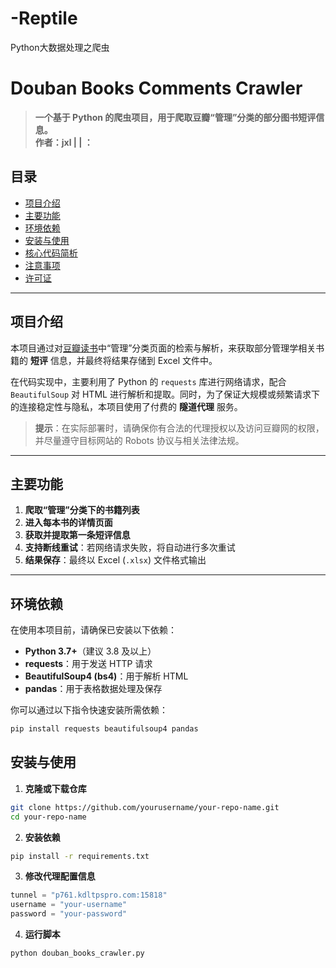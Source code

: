 # -Reptile
Python大数据处理之爬虫
# Douban Books Comments Crawler

> **一个基于 Python 的爬虫项目，用于爬取豆瓣“管理”分类的部分图书短评信息。**  
> **作者：jxl | | ：**

## 目录
- [项目介绍](#项目介绍)
- [主要功能](#主要功能)
- [环境依赖](#环境依赖)
- [安装与使用](#安装与使用)
- [核心代码简析](#核心代码简析)
- [注意事项](#注意事项)
- [许可证](#许可证)

---

## 项目介绍
本项目通过对[豆瓣读书](https://book.douban.com/)中“管理”分类页面的检索与解析，来获取部分管理学相关书籍的 **短评** 信息，并最终将结果存储到 Excel 文件中。

在代码实现中，主要利用了 Python 的 `requests` 库进行网络请求，配合 `BeautifulSoup` 对 HTML 进行解析和提取。同时，为了保证大规模或频繁请求下的连接稳定性与隐私，本项目使用了付费的 **隧道代理** 服务。

> **提示**：在实际部署时，请确保你有合法的代理授权以及访问豆瓣网的权限，并尽量遵守目标网站的 Robots 协议与相关法律法规。

---

## 主要功能
1. **爬取“管理”分类下的书籍列表**  
2. **进入每本书的详情页面**  
3. **获取并提取第一条短评信息**  
4. **支持断线重试**：若网络请求失败，将自动进行多次重试  
5. **结果保存**：最终以 Excel (`.xlsx`) 文件格式输出

---

## 环境依赖
在使用本项目前，请确保已安装以下依赖：
- **Python 3.7+**（建议 3.8 及以上）
- **requests**：用于发送 HTTP 请求
- **BeautifulSoup4 (bs4)**：用于解析 HTML
- **pandas**：用于表格数据处理及保存

你可以通过以下指令快速安装所需依赖：
```bash
pip install requests beautifulsoup4 pandas
```
## 安装与使用
1. **克隆或下载仓库**
```bash
git clone https://github.com/yourusername/your-repo-name.git
cd your-repo-name
```
2. **安装依赖**
```bash
pip install -r requirements.txt
```
3. **修改代理配置信息**
```python
tunnel = "p761.kdltpspro.com:15818"
username = "your-username"
password = "your-password"
```
4. **运行脚本**
```python
python douban_books_crawler.py
```
